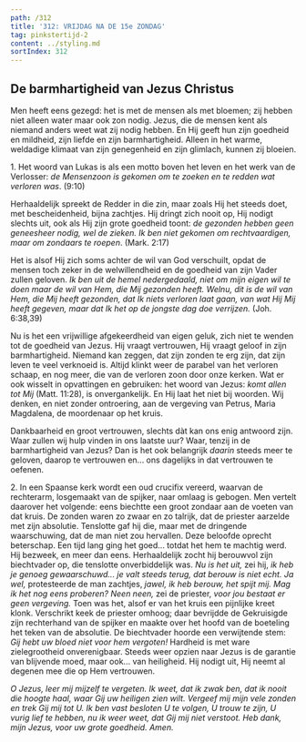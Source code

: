 ```yaml
---
path: /312
title: '312: VRIJDAG NA DE 15e ZONDAG'
tag: pinkstertijd-2
content: ../styling.md
sortIndex: 312
---
```


## De barmhartigheid van Jezus Christus

Men heeft eens gezegd: het is met de mensen als met bloemen; zij hebben niet alleen water maar ook zon nodig. Jezus, die de mensen kent als niemand anders weet wat zij nodig hebben. En Hij geeft hun zijn goedheid en mildheid, zijn liefde en zijn barmhartigheid. Alleen in het warme, weldadige klimaat van zijn genegenheid en zijn glimlach, kunnen zij bloeien.

1\. Het woord van Lukas is als een motto boven het leven en het werk van de Verlosser: _de Mensenzoon is gekomen om te zoeken en te redden wat verloren was_. (9:10)

Herhaaldelijk spreekt de Redder in die zin, maar zoals Hij het steeds doet, met bescheidenheid, bijna zachtjes. Hij dringt zich nooit op, Hij nodigt slechts uit, ook als Hij zijn grote goedheid toont: _de gezonden hebben geen geneesheer nodig, wel de zieken. Ik ben niet gekomen om rechtvaardigen, maar om zondaars te roepen_. (Mark. 2:17)

Het is alsof Hij zich soms achter de wil van God verschuilt, opdat de mensen toch zeker in de welwillendheid en de goedheid van zijn Vader zullen geloven. _Ik ben uit de hemel nedergedaald, niet om mijn eigen wil te doen maar de wil van Hem, die Mij gezonden heeft. Welnu, dit is de wil van Hem, die Mij heeft gezonden, dat Ik niets verloren laat gaan, van wat Hij Mij heeft gegeven, maar dat Ik het op de jongste dag doe verrijzen._ (Joh. 6:38,39)

Nu is het een vrijwillige afgekeerdheid van eigen geluk, zich niet te wenden tot de goedheid van Jezus. Hij vraagt vertrouwen, Hij vraagt geloof in zijn barmhartigheid. Niemand kan zeggen, dat zijn zonden te erg zijn, dat zijn leven te veel verknoeid is. Altijd klinkt weer de parabel van het verloren schaap, en nog meer, die van de verloren zoon door onze kerken. Wat er ook wisselt in opvattingen en gebruiken: het woord van Jezus: _komt allen tot Mij_ (Matt. 11:28), is onvergankelijk. En Hij laat het niet bij woorden. Wij denken, en niet zonder ontroering, aan de vergeving van Petrus, Maria Magdalena, de moordenaar op het kruis.

Dankbaarheid en groot vertrouwen, slechts dàt kan ons enig antwoord zijn. Waar zullen wij hulp vinden in ons laatste uur? Waar, tenzij in de barmhartigheid van Jezus? Dan is het ook belangrijk _daarin_ steeds meer te geloven, daarop te vertrouwen en... ons dagelijks in dat vertrouwen te oefenen.

2\. In een Spaanse kerk wordt een oud crucifix vereerd, waarvan de rechterarm, losgemaakt van de spijker, naar omlaag is gebogen. Men vertelt daarover het volgende: eens biechtte een groot zondaar aan de voeten van dat kruis. De zonden waren zo zwaar en zo talrijk, dat de priester aarzelde met zijn absolutie. Tenslotte gaf hij die, maar met de dringende waarschuwing, dat de man niet zou hervallen. Deze beloofde oprecht beterschap. Een tijd lang ging het goed... totdat het hem te machtig werd. Hij bezweek, en meer dan eens. Herhaaldelijk zocht hij berouwvol zijn biechtvader op, die tenslotte onverbiddelijk was. _Nu is het uit,_ zei hij, _ik heb je genoeg gewaarschuwd... je valt steeds terug, dat berouw is niet echt._ _Ja wel,_ protesteerde de man zachtjes, _jawel, ik heb berouw, het spijt mij. Mag ik het nog eens proberen?_ _Neen neen,_ zei de priester, _voor jou bestaat er geen vergeving._ Toen was het, alsof er van het kruis een pijnlijke kreet klonk. Verschrikt keek de priester omhoog; daar bevrijdde de Gekruisigde zijn rechterhand van de spijker en maakte over het hoofd van de boeteling het teken van de absolutie. De biechtvader hoorde een verwijtende stem: _Gij hebt uw bloed niet voor hem vergoten!_ Hardheid is met ware zielegrootheid onverenigbaar. Steeds weer opzien naar Jezus is de garantie van blijvende moed, maar ook... van heiligheid. Hij nodigt uit, Hij neemt al degenen mee die op Hem vertrouwen.

_O Jezus, leer mij mijzelf te vergeten. Ik weet, dat ik zwak ben, dat ik nooit die hoogte haal, waar Gij uw heiligen zien wilt. Vergeef mij mijn vele zonden en trek Gij mij tot U. Ik ben vast besloten U te volgen, U trouw te zijn, U vurig lief te hebben, nu ik weer weet, dat Gij mij niet verstoot. Heb dank, mijn Jezus, voor uw grote goedheid. Amen._
